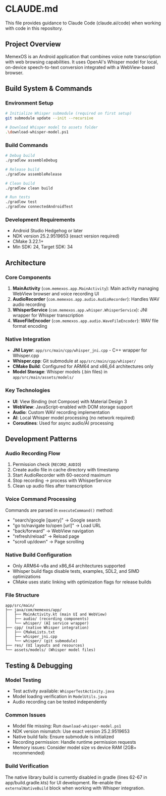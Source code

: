 # CLAUDE.md

This file provides guidance to Claude Code (claude.ai/code) when working with code in this repository.

## Project Overview

MemexOS is an Android application that combines voice note transcription with web browsing capabilities. It uses OpenAI's Whisper model for local, on-device speech-to-text conversion integrated with a WebView-based browser.

## Build System & Commands

### Environment Setup
```bash
# Initialize Whisper submodule (required on first setup)
git submodule update --init --recursive

# Download Whisper model to assets folder
.\download-whisper-model.ps1
```

### Build Commands
```bash
# Debug build
./gradlew assembleDebug

# Release build  
./gradlew assembleRelease

# Clean build
./gradlew clean build

# Run tests
./gradlew test
./gradlew connectedAndroidTest
```

### Development Requirements
- Android Studio Hedgehog or later
- NDK version 25.2.9519653 (exact version required)
- CMake 3.22.1+
- Min SDK: 24, Target SDK: 34

## Architecture

### Core Components

1. **MainActivity** (`com.memexos.app.MainActivity`): Main activity managing WebView browser and voice recording UI
2. **AudioRecorder** (`com.memexos.app.audio.AudioRecorder`): Handles WAV audio recording
3. **WhisperService** (`com.memexos.app.whisper.WhisperService`): JNI wrapper for Whisper transcription
4. **WaveFileEncoder** (`com.memexos.app.audio.WaveFileEncoder`): WAV file format encoding

### Native Integration
- **JNI Layer**: `app/src/main/cpp/whisper_jni.cpp` - C++ wrapper for Whisper.cpp
- **Whisper.cpp**: Git submodule at `app/src/main/cpp/whisper/`
- **CMake Build**: Configured for ARM64 and x86_64 architectures only
- **Model Storage**: Whisper models (.bin files) in `app/src/main/assets/models/`

### Key Technologies
- **UI**: View Binding (not Compose) with Material Design 3
- **WebView**: JavaScript-enabled with DOM storage support
- **Audio**: Custom WAV recording implementation
- **AI**: Local Whisper model processing (no network required)
- **Coroutines**: Used for async audio/AI processing

## Development Patterns

### Audio Recording Flow
1. Permission check (`RECORD_AUDIO`)
2. Create audio file in cache directory with timestamp
3. Start AudioRecorder with 60-second maximum
4. Stop recording → process with WhisperService
5. Clean up audio files after transcription

### Voice Command Processing
Commands are parsed in `executeCommand()` method:
- "search/google [query]" → Google search
- "go to/navigate to/open [url]" → Load URL
- "back/forward" → WebView navigation
- "refresh/reload" → Reload page
- "scroll up/down" → Page scrolling

### Native Build Configuration
- Only ARM64-v8a and x86_64 architectures supported
- Whisper build flags disable tests, examples, SDL2, and SIMD optimizations
- CMake uses static linking with optimization flags for release builds

### File Structure
```
app/src/main/
├── java/com/memexos/app/
│   ├── MainActivity.kt (main UI and WebView)
│   ├── audio/ (recording components)
│   └── whisper/ (AI service wrapper)
├── cpp/ (native Whisper integration)
│   ├── CMakeLists.txt
│   ├── whisper_jni.cpp
│   └── whisper/ (git submodule)
├── res/ (UI layouts and resources)
└── assets/models/ (Whisper model files)
```

## Testing & Debugging

### Model Testing
- Test activity available: `WhisperTestActivity.java`
- Model loading verification in `ModelUtils.java`
- Audio recording can be tested independently

### Common Issues
- Model file missing: Run `download-whisper-model.ps1`
- NDK version mismatch: Use exact version 25.2.9519653
- Native build fails: Ensure submodule is initialized
- Recording permission: Handle runtime permission requests
- Memory issues: Consider model size vs device RAM (2GB+ recommended)

### Build Verification
The native library build is currently disabled in gradle (lines 62-67 in app/build.gradle.kts) for UI development. Re-enable the `externalNativeBuild` block when working with Whisper integration.